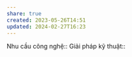 ```yaml
---
share: true
created: 2023-05-26T14:51
updated: 2024-02-27T16:23
---
```

Nhu cầu công nghệ::
Giải pháp kỹ thuật::